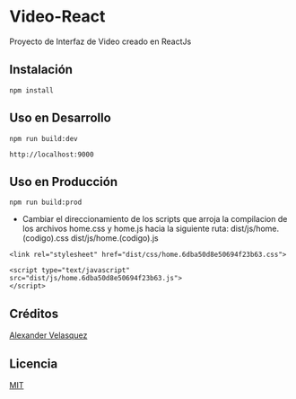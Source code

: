 # Video-React 

Proyecto de Interfaz de Video creado en ReactJs

## Instalación

```
npm install
```

## Uso en Desarrollo
```
npm run build:dev

http://localhost:9000
```

## Uso en Producción
```
npm run build:prod
```

- Cambiar el direccionamiento de los scripts que arroja la compilacion de los archivos home.css y home.js hacia la siguiente ruta: 
  dist/js/home.(codigo).css
  dist/js/home.(codigo).js
```
<link rel="stylesheet" href="dist/css/home.6dba50d8e50694f23b63.css">

<script type="text/javascript" src="dist/js/home.6dba50d8e50694f23b63.js">
</script>
```

## Créditos 

[Alexander Velasquez](http://www.instagram.com/alelasqz)

## Licencia

[MIT](https://opensource.org/licenses/MIT)
